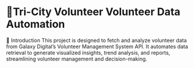  # 🚀Tri-City Volunteer Volunteer Data Automation 
📌 Introduction
This project is designed to fetch and analyze volunteer data from Galaxy Digital’s Volunteer Management System API. It automates data retrieval to generate visualized insights, trend analysis, and reports, streamlining volunteer management and decision-making.
